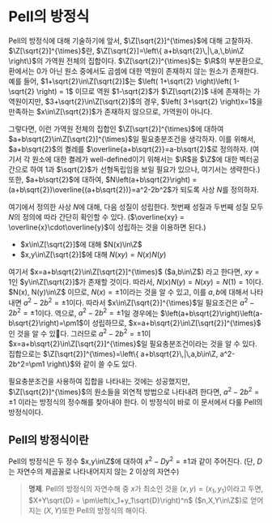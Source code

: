 <!---
title: 'Pell의 방정식'
category: Mathematics
language: Korean
--->

# Pell의 방정식

Pell의 방정식에 대해 기술하기에 앞서, $\Z[\sqrt{2}]^{\times}$에 대해 고찰하자.
$\Z[\sqrt{2}]^{\times}$란, $\Z[\sqrt{2}]=\left\{ a+b\sqrt{2}\,|\,a,\,b\in\Z \right\}$의
가역원 전체의 집합이다. $\Z[\sqrt{2}]^{\times}$는 $\R$의 부분환으로, 환에서는 $0$가 아닌 원소 중에서도
곱셈에 대한 역원이 존재하지 않는 원소가 존재한다.
예를 들어, $1+\sqrt{2}\in\Z[\sqrt{2}]$는 $\left( 1+\sqrt{2} \right)\left( 1-\sqrt{2} \right) = 1$
이므로 역원 $1-\sqrt{2}$가 $\Z[\sqrt{2}]$ 내에 존재하는 가역원이지만,
$3+\sqrt{2}\in\Z[\sqrt{2}]$의 경우, $\left( 3+\sqrt{2} \right)x=1$을 만족하는
$x\in\Z[\sqrt{2}]$가 존재하지 않으므로, 가역원이 아니다.

그렇다면, 이런 가역원 전체의 집합인 $\Z[\sqrt{2}]^{\times}$에 대하여
$a+b\sqrt{2}\in\Z[\sqrt{2}]^{\times}$일 필요충분조건을 생각하자.
이를 위해서, $a+b\sqrt{2}$의 켤레를 $\overline{a+b\sqrt{2}}=a-b\sqrt{2}$로 정의하자.
(여기서 각 원소에 대한 켤레가 well-defined이기 위해서는 $\R$을 $\Z$에 대한 벡터공간으로 하여
$1$과 $\sqrt{2}$가 선형독립임을 보일 필요가 있으나, 여기서는 생략한다.)
또한, $a+b\sqrt{2}$에 대하여, $N\left(a+b\sqrt{2}\right) = (a+b\sqrt{2})\overline{(a+b\sqrt{2})}=a^2-2b^2$가 되도록 사상 $N$를 정의하자.

여기에서 정의한 사상 $N$에 대해, 다음 성질이 성립한다.
첫번째 성질과 두번째 성질 모두 $N$의 정의에 따라 간단히 확인할 수 있다.
($\overline{xy} = \overline{x}\cdot\overline{y}$이 성립하는 것을 이용하면 된다.)

- $x\in\Z[\sqrt{2}]$에 대해 $N(x)\in\Z$
- $x,y\in\Z[\sqrt{2}]$에 대해 $N(xy)=N(x)N(y)$

여기서 $x=a+b\sqrt{2}\in\Z[\sqrt{2}]^{\times}$ ($a,b\in\Z$) 라고 한다면, $xy=1$인 $y\in\Z[\sqrt{2}]$가 존재할 것이다.
따라서, $N(x)N(y)=N(xy)=N(1)=1$이다. $N(x), N(y)\in\Z$ 이므로, $N(x)=\pm 1$이라는 것을 알 수 있고,
이를 $a,b$에 대해서 나타내면 $a^2-2b^2=\pm1$이다. 따라서 $x\in\Z[\sqrt{2}]^{\times}$일 필요조건은
$a^2-2b^2=\pm1$이다. 역으로, $a^2-2b^2=\pm1$일 경우에는 $\left(a+b\sqrt{2}\right)\left(a-b\sqrt{2}\right)=\pm1$이 성립하므로,
$x=a+b\sqrt{2}\in\Z[\sqrt{2}]^{\times}$ 인 것을 알 수 있다. 그러므로 $a^2-2b^2=\pm1$이 $x=a+b\sqrt{2}\in\Z[\sqrt{2}]^{\times}$일
필요충분조건이라는 것을 알 수 있다. 집합으로는 $\Z[\sqrt{2}]^{\times}=\left\{ a+b\sqrt{2}\,|\,a,b\in\Z, a^2-2b^2=\pm1 \right\}$와
같이 쓸 수도 있다.

필요충분조건을 사용하여 집합을 나타내는 것에는 성공했지만, $\Z[\sqrt{2}]^{\times}$의 원소들을 외연적 방법으로 나타내려 한다면,
$a^2-2b^2=\pm1$ 이라는 방정식의 정수해를 찾아내야 한다. 이 방정식이 바로 이 문서에서 다룰 Pell의 방정식이다.

## Pell의 방정식이란

Pell의 방정식은 두 정수 $x,y\in\Z$에 대하여 $x^2-Dy^2 = \pm 1$과 같이 주어진다.
(단, $D$는 자연수의 제곱꼴로 나타내어지지 않는 2 이상의 자연수)

> **명제**. Pell의 방정식의 자연수해 중 $x$가 최소인 것을 $(x,y) = (x_1,y_1)$이라고 두면,
> $X+Y\sqrt{D} = \pm\left(x_1+y_1\sqrt{D}\right)^n$ ($n,X,Y\in\Z$)로 얻어지는 $(X, Y)$또한 Pell의 방정식의 해이다.
